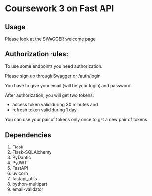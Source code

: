 Coursework 3 on Fast API
=======

Usage
------

Please look at the SWAGGER welcome page

Authorization rules:
-----

To use some endpoints you need authorization.

Please sign up through Swagger or /auth/login.

You have to give your email (will be your login) and password.

After authorization, you will get two tokens:
- access token valid during 30 minutes and
- refresh token valid during 1 day

You can use your pair of tokens only once to get a new pair of tokens


Dependencies
-------

1. Flask
2. Flask-SQLAlchemy
3. PyDantic
4. PyJWT
5. FastAPI
6. uvicorn
8. fastapi_utils
9. python-multipart
10. email-validator